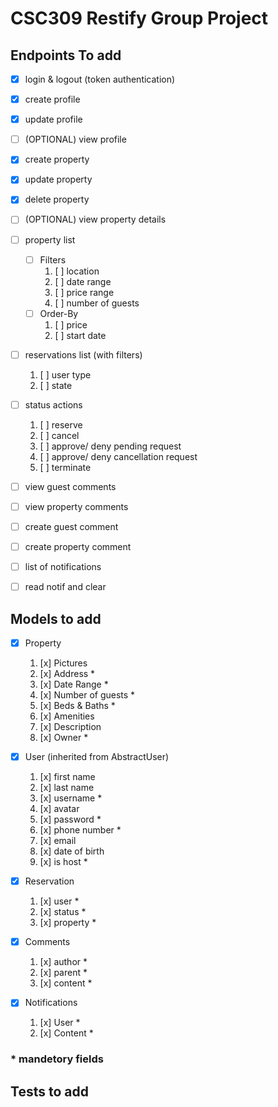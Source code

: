 # CSC309 Restify Group Project

## Endpoints To add
- [x] login & logout (token authentication)
- [x] create profile
- [x] update profile
- [ ] (OPTIONAL) view profile

- [x] create property
- [x] update property
- [x] delete property
- [ ] (OPTIONAL) view property details

- [ ] property list
    - [ ] Filters
        1. [ ] location
        2. [ ] date range
        3. [ ] price range
        4. [ ] number of guests
    - [ ] Order-By
        1. [ ] price
        2. [ ] start date

- [ ] reservations list (with filters)
    1. [ ] user type
    2. [ ] state

- [ ] status actions
    1. [ ] reserve
    2. [ ] cancel
    3. [ ] approve/ deny pending request
    4. [ ] approve/ deny cancellation request
    5. [ ] terminate

- [ ] view guest comments
- [ ] view property comments
- [ ] create guest comment
- [ ] create property comment

- [ ] list of notifications
- [ ] read notif and clear

## Models to add
- [x] Property
    1. [x] Pictures
    2. [x] Address *
    3. [x] Date Range *
    4. [x] Number of guests *
    5. [x] Beds & Baths *
    6. [x] Amenities
    7. [x] Description
    8. [x] Owner *

- [x] User (inherited from AbstractUser)
    1. [x] first name
    2. [x] last name
    3. [x] username *
    4. [x] avatar
    5. [x] password *
    6. [x] phone number *
    7. [x] email
    8. [x] date of birth
    8. [x] is host *

- [x] Reservation
    1. [x] user *
    2. [x] status *
    3. [x] property *

- [x] Comments
    1. [x] author *
    2. [x] parent *
    3. [x] content *

- [x] Notifications
    1. [x] User *
    2. [x] Content *

### \* mandetory fields

## Tests to add
